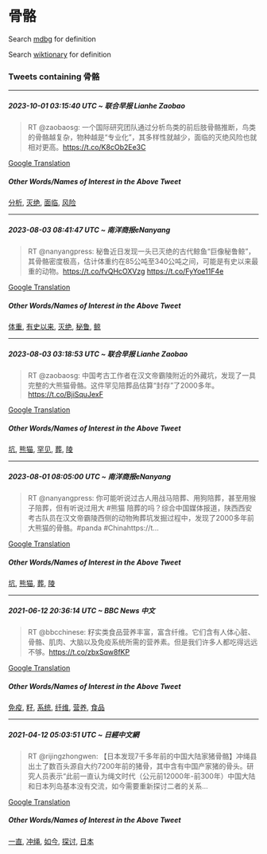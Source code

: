 # 骨骼

Search [mdbg](https://www.mdbg.net/chinese/dictionary?page=worddict&wdrst=0&wdqb=骨骼) for definition

Search [wiktionary](https://en.wiktionary.org/wiki/骨骼) for definition

### Tweets containing 骨骼

___
##### 2023-10-01 03:15:40 UTC ~ 联合早报 Lianhe Zaobao
> RT @zaobaosg: 一个国际研究团队通过分析鸟类的前后肢骨骼推断，鸟类的骨骼越复杂，物种越是“专业化”，其多样性就越少，面临的灭绝风险也就相对更高。https://t.co/K8cOb2Ee3C

[Google Translation](https://translate.google.com/?hi=en&tab=TT&sl=zh-CN&tl=en&op=translate&text=RT+%40zaobaosg%3A+%E4%B8%80%E4%B8%AA%E5%9B%BD%E9%99%85%E7%A0%94%E7%A9%B6%E5%9B%A2%E9%98%9F%E9%80%9A%E8%BF%87%E5%88%86%E6%9E%90%E9%B8%9F%E7%B1%BB%E7%9A%84%E5%89%8D%E5%90%8E%E8%82%A2%E9%AA%A8%E9%AA%BC%E6%8E%A8%E6%96%AD%EF%BC%8C%E9%B8%9F%E7%B1%BB%E7%9A%84%E9%AA%A8%E9%AA%BC%E8%B6%8A%E5%A4%8D%E6%9D%82%EF%BC%8C%E7%89%A9%E7%A7%8D%E8%B6%8A%E6%98%AF%E2%80%9C%E4%B8%93%E4%B8%9A%E5%8C%96%E2%80%9D%EF%BC%8C%E5%85%B6%E5%A4%9A%E6%A0%B7%E6%80%A7%E5%B0%B1%E8%B6%8A%E5%B0%91%EF%BC%8C%E9%9D%A2%E4%B8%B4%E7%9A%84%E7%81%AD%E7%BB%9D%E9%A3%8E%E9%99%A9%E4%B9%9F%E5%B0%B1%E7%9B%B8%E5%AF%B9%E6%9B%B4%E9%AB%98%E3%80%82https%3A%2F%2Ft.co%2FK8cOb2Ee3C)
##### Other Words/Names of Interest in the Above Tweet
[分析](分析.md), [灭绝](灭绝.md), [面临](面临.md), [风险](风险.md)
___
##### 2023-08-03 08:41:47 UTC ~ 南洋商报eNanyang
> RT @nanyangpress: 秘鲁近日发现一头已灭绝的古代鲸鱼“巨像秘鲁鲸”，其骨骼密度极高，估计体重约在85公吨至340公吨之间，可能是有史以来最重的动物。https://t.co/fvQHcOXVzg https://t.co/FyYoe11F4e

[Google Translation](https://translate.google.com/?hi=en&tab=TT&sl=zh-CN&tl=en&op=translate&text=RT+%40nanyangpress%3A+%E7%A7%98%E9%B2%81%E8%BF%91%E6%97%A5%E5%8F%91%E7%8E%B0%E4%B8%80%E5%A4%B4%E5%B7%B2%E7%81%AD%E7%BB%9D%E7%9A%84%E5%8F%A4%E4%BB%A3%E9%B2%B8%E9%B1%BC%E2%80%9C%E5%B7%A8%E5%83%8F%E7%A7%98%E9%B2%81%E9%B2%B8%E2%80%9D%EF%BC%8C%E5%85%B6%E9%AA%A8%E9%AA%BC%E5%AF%86%E5%BA%A6%E6%9E%81%E9%AB%98%EF%BC%8C%E4%BC%B0%E8%AE%A1%E4%BD%93%E9%87%8D%E7%BA%A6%E5%9C%A885%E5%85%AC%E5%90%A8%E8%87%B3340%E5%85%AC%E5%90%A8%E4%B9%8B%E9%97%B4%EF%BC%8C%E5%8F%AF%E8%83%BD%E6%98%AF%E6%9C%89%E5%8F%B2%E4%BB%A5%E6%9D%A5%E6%9C%80%E9%87%8D%E7%9A%84%E5%8A%A8%E7%89%A9%E3%80%82https%3A%2F%2Ft.co%2FfvQHcOXVzg+https%3A%2F%2Ft.co%2FFyYoe11F4e)
##### Other Words/Names of Interest in the Above Tweet
[体重](体重.md), [有史以来](有史以来.md), [灭绝](灭绝.md), [秘鲁](秘鲁.md), [鲸](鲸.md)
___
##### 2023-08-03 03:18:53 UTC ~ 联合早报 Lianhe Zaobao
> RT @zaobaosg: 中国考古工作者在汉文帝霸陵附近的外藏坑，发现了一具完整的大熊猫骨骼。这件罕见陪葬品估算“封存”了2000多年。https://t.co/BjiSquJexF

[Google Translation](https://translate.google.com/?hi=en&tab=TT&sl=zh-CN&tl=en&op=translate&text=RT+%40zaobaosg%3A+%E4%B8%AD%E5%9B%BD%E8%80%83%E5%8F%A4%E5%B7%A5%E4%BD%9C%E8%80%85%E5%9C%A8%E6%B1%89%E6%96%87%E5%B8%9D%E9%9C%B8%E9%99%B5%E9%99%84%E8%BF%91%E7%9A%84%E5%A4%96%E8%97%8F%E5%9D%91%EF%BC%8C%E5%8F%91%E7%8E%B0%E4%BA%86%E4%B8%80%E5%85%B7%E5%AE%8C%E6%95%B4%E7%9A%84%E5%A4%A7%E7%86%8A%E7%8C%AB%E9%AA%A8%E9%AA%BC%E3%80%82%E8%BF%99%E4%BB%B6%E7%BD%95%E8%A7%81%E9%99%AA%E8%91%AC%E5%93%81%E4%BC%B0%E7%AE%97%E2%80%9C%E5%B0%81%E5%AD%98%E2%80%9D%E4%BA%862000%E5%A4%9A%E5%B9%B4%E3%80%82https%3A%2F%2Ft.co%2FBjiSquJexF)
##### Other Words/Names of Interest in the Above Tweet
[坑](坑.md), [熊猫](熊猫.md), [罕见](罕见.md), [葬](葬.md), [陵](陵.md)
___
##### 2023-08-01 08:05:00 UTC ~ 南洋商报eNanyang
> RT @nanyangpress: 你可能听说过古人用战马陪葬、用狗陪葬，甚至用猴子陪葬，但有听说过用大 #熊猫 陪葬的吗？综合中国媒体报道，陕西西安考古队员在汉文帝霸陵西侧的动物殉葬坑发掘过程中，发现了2000多年前大熊猫的骨骼。#panda #Chinahttps://t…

[Google Translation](https://translate.google.com/?hi=en&tab=TT&sl=zh-CN&tl=en&op=translate&text=RT+%40nanyangpress%3A+%E4%BD%A0%E5%8F%AF%E8%83%BD%E5%90%AC%E8%AF%B4%E8%BF%87%E5%8F%A4%E4%BA%BA%E7%94%A8%E6%88%98%E9%A9%AC%E9%99%AA%E8%91%AC%E3%80%81%E7%94%A8%E7%8B%97%E9%99%AA%E8%91%AC%EF%BC%8C%E7%94%9A%E8%87%B3%E7%94%A8%E7%8C%B4%E5%AD%90%E9%99%AA%E8%91%AC%EF%BC%8C%E4%BD%86%E6%9C%89%E5%90%AC%E8%AF%B4%E8%BF%87%E7%94%A8%E5%A4%A7+%23%E7%86%8A%E7%8C%AB+%E9%99%AA%E8%91%AC%E7%9A%84%E5%90%97%EF%BC%9F%E7%BB%BC%E5%90%88%E4%B8%AD%E5%9B%BD%E5%AA%92%E4%BD%93%E6%8A%A5%E9%81%93%EF%BC%8C%E9%99%95%E8%A5%BF%E8%A5%BF%E5%AE%89%E8%80%83%E5%8F%A4%E9%98%9F%E5%91%98%E5%9C%A8%E6%B1%89%E6%96%87%E5%B8%9D%E9%9C%B8%E9%99%B5%E8%A5%BF%E4%BE%A7%E7%9A%84%E5%8A%A8%E7%89%A9%E6%AE%89%E8%91%AC%E5%9D%91%E5%8F%91%E6%8E%98%E8%BF%87%E7%A8%8B%E4%B8%AD%EF%BC%8C%E5%8F%91%E7%8E%B0%E4%BA%862000%E5%A4%9A%E5%B9%B4%E5%89%8D%E5%A4%A7%E7%86%8A%E7%8C%AB%E7%9A%84%E9%AA%A8%E9%AA%BC%E3%80%82%23panda+%23Chinahttps%3A%2F%2Ft%E2%80%A6)
##### Other Words/Names of Interest in the Above Tweet
[坑](坑.md), [熊猫](熊猫.md), [葬](葬.md), [陵](陵.md)
___
##### 2021-06-12 20:36:14 UTC ~ BBC News 中文
> RT @bbcchinese: 籽实类食品营养丰富，富含纤维。它们含有人体心脏、骨骼、肌肉、大脑以及免疫系统所需的营养素。但是我们许多人都吃得远远不够。https://t.co/zbxSqw8fKP

[Google Translation](https://translate.google.com/?hi=en&tab=TT&sl=zh-CN&tl=en&op=translate&text=RT+%40bbcchinese%3A+%E7%B1%BD%E5%AE%9E%E7%B1%BB%E9%A3%9F%E5%93%81%E8%90%A5%E5%85%BB%E4%B8%B0%E5%AF%8C%EF%BC%8C%E5%AF%8C%E5%90%AB%E7%BA%A4%E7%BB%B4%E3%80%82%E5%AE%83%E4%BB%AC%E5%90%AB%E6%9C%89%E4%BA%BA%E4%BD%93%E5%BF%83%E8%84%8F%E3%80%81%E9%AA%A8%E9%AA%BC%E3%80%81%E8%82%8C%E8%82%89%E3%80%81%E5%A4%A7%E8%84%91%E4%BB%A5%E5%8F%8A%E5%85%8D%E7%96%AB%E7%B3%BB%E7%BB%9F%E6%89%80%E9%9C%80%E7%9A%84%E8%90%A5%E5%85%BB%E7%B4%A0%E3%80%82%E4%BD%86%E6%98%AF%E6%88%91%E4%BB%AC%E8%AE%B8%E5%A4%9A%E4%BA%BA%E9%83%BD%E5%90%83%E5%BE%97%E8%BF%9C%E8%BF%9C%E4%B8%8D%E5%A4%9F%E3%80%82https%3A%2F%2Ft.co%2FzbxSqw8fKP)
##### Other Words/Names of Interest in the Above Tweet
[免疫](免疫.md), [籽](籽.md), [系统](系统.md), [纤维](纤维.md), [营养](营养.md), [食品](食品.md)
___
##### 2021-04-12 05:03:51 UTC ~ 日經中文網
> RT @rijingzhongwen: 【日本发现7千多年前的中国大陆家猪骨骼】冲绳县出土了数百头源自大约7200年前的猪骨，其中含有中国产家猪的骨头。研究人员表示“此前一直认为绳文时代（公元前12000年-前300年）中国大陆和日本列岛基本没有交流，如今需要重新探讨二者的关系…

[Google Translation](https://translate.google.com/?hi=en&tab=TT&sl=zh-CN&tl=en&op=translate&text=RT+%40rijingzhongwen%3A+%E3%80%90%E6%97%A5%E6%9C%AC%E5%8F%91%E7%8E%B07%E5%8D%83%E5%A4%9A%E5%B9%B4%E5%89%8D%E7%9A%84%E4%B8%AD%E5%9B%BD%E5%A4%A7%E9%99%86%E5%AE%B6%E7%8C%AA%E9%AA%A8%E9%AA%BC%E3%80%91%E5%86%B2%E7%BB%B3%E5%8E%BF%E5%87%BA%E5%9C%9F%E4%BA%86%E6%95%B0%E7%99%BE%E5%A4%B4%E6%BA%90%E8%87%AA%E5%A4%A7%E7%BA%A67200%E5%B9%B4%E5%89%8D%E7%9A%84%E7%8C%AA%E9%AA%A8%EF%BC%8C%E5%85%B6%E4%B8%AD%E5%90%AB%E6%9C%89%E4%B8%AD%E5%9B%BD%E4%BA%A7%E5%AE%B6%E7%8C%AA%E7%9A%84%E9%AA%A8%E5%A4%B4%E3%80%82%E7%A0%94%E7%A9%B6%E4%BA%BA%E5%91%98%E8%A1%A8%E7%A4%BA%E2%80%9C%E6%AD%A4%E5%89%8D%E4%B8%80%E7%9B%B4%E8%AE%A4%E4%B8%BA%E7%BB%B3%E6%96%87%E6%97%B6%E4%BB%A3%EF%BC%88%E5%85%AC%E5%85%83%E5%89%8D12000%E5%B9%B4-%E5%89%8D300%E5%B9%B4%EF%BC%89%E4%B8%AD%E5%9B%BD%E5%A4%A7%E9%99%86%E5%92%8C%E6%97%A5%E6%9C%AC%E5%88%97%E5%B2%9B%E5%9F%BA%E6%9C%AC%E6%B2%A1%E6%9C%89%E4%BA%A4%E6%B5%81%EF%BC%8C%E5%A6%82%E4%BB%8A%E9%9C%80%E8%A6%81%E9%87%8D%E6%96%B0%E6%8E%A2%E8%AE%A8%E4%BA%8C%E8%80%85%E7%9A%84%E5%85%B3%E7%B3%BB%E2%80%A6)
##### Other Words/Names of Interest in the Above Tweet
[一直](一直.md), [冲绳](冲绳.md), [如今](如今.md), [探讨](探讨.md), [日本](日本.md)
